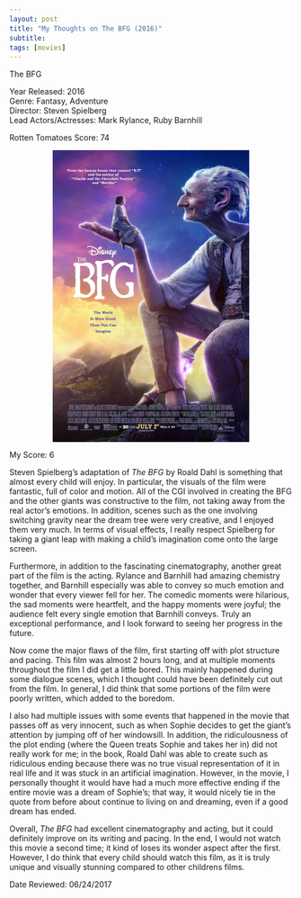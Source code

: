 ```yaml
---
layout: post
title: "My Thoughts on The BFG (2016)"
subtitle:
tags: [movies]
---
```


The BFG

Year Released: 2016\
Genre: Fantasy, Adventure\
Director: Steven Spielberg\
Lead Actors/Actresses: Mark Rylance, Ruby Barnhill

Rotten Tomatoes Score: 74

<img style="display: block; margin-left: auto; margin-right: auto; width: 350px;" src="../assets/bfg.jpg">

My Score: 6

Steven Spielberg’s adaptation of _The BFG_ by Roald Dahl is something that almost every child will enjoy. In particular, the visuals of the film were fantastic, full of color and motion. All of the CGI involved in creating the BFG and the other giants was constructive to the film, not taking away from the real actor’s emotions. In addition, scenes such as the one involving switching gravity near the dream tree were very creative, and I enjoyed them very much. In terms of visual effects, I really respect Spielberg for taking a giant leap with making a child’s imagination come onto the large screen.

Furthermore, in addition to the fascinating cinematography, another great part of the film is the acting. Rylance and Barnhill had amazing chemistry together, and Barnhill especially was able to convey so much emotion and wonder that every viewer fell for her. The comedic moments were hilarious, the sad moments were heartfelt, and the happy moments were joyful; the audience felt every single emotion that Barnhill conveys. Truly an exceptional performance, and I look forward to seeing her progress in the future.

Now come the major flaws of the film, first starting off with plot structure and pacing. This film was almost 2 hours long, and at multiple moments throughout the film I did get a little bored. This mainly happened during some dialogue scenes, which I thought could have been definitely cut out from the film. In general, I did think that some portions of the film were poorly written, which added to the boredom.

I also had multiple issues with some events that happened in the movie that passes off as very innocent, such as when Sophie decides to get the giant’s attention by jumping off of her windowsill. In addition, the ridiculousness of the plot ending (where the Queen treats Sophie and takes her in) did not really work for me; in the book, Roald Dahl was able to create such as ridiculous ending because there was no true visual representation of it in real life and it was stuck in an artificial imagination. However, in the movie, I personally thought it would have had a much more effective ending if the entire movie was a dream of Sophie’s; that way, it would nicely tie in the quote from before about continue to living on and dreaming, even if a good dream has ended.

Overall, _The BFG_ had excellent cinematography and acting, but it could definitely improve on its writing and pacing. In the end, I would not watch this movie a second time; it kind of loses its wonder aspect after the first. However, I do think that every child should watch this film, as it is truly unique and visually stunning compared to other childrens films.

Date Reviewed: 06/24/2017
